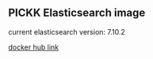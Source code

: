 ## PICKK Elasticsearch image

current elasticsearch version: 7.10.2

[docker hub link](https://hub.docker.com/repository/docker/greatsumini/pickk-elasticsearch)